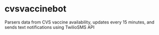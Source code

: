 # cvsvaccinebot

Parsers data from CVS vaccine availability, updates every 15 minutes, and sends text notifications using TwilioSMS API
